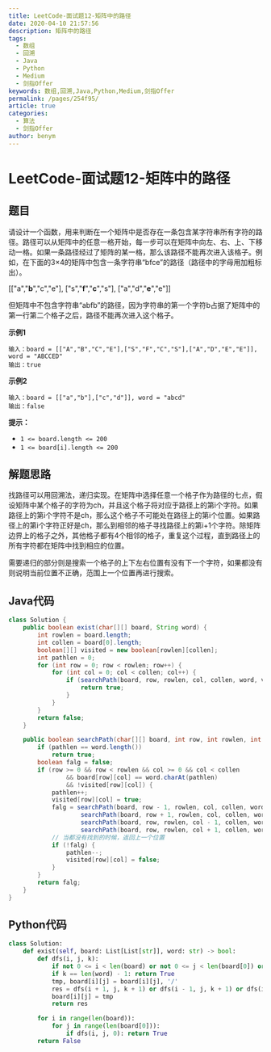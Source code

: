 ```yaml
---
title: LeetCode-面试题12-矩阵中的路径
date: 2020-04-10 21:57:56
description: 矩阵中的路径
tags: 
  - 数组
  - 回溯
  - Java
  - Python
  - Medium
  - 剑指Offer
keywords: 数组,回溯,Java,Python,Medium,剑指Offer
permalink: /pages/254f95/
article: true
categories: 
  - 算法
  - 剑指Offer
author: benym
---
```


# LeetCode-面试题12-矩阵中的路径

## 题目

请设计一个函数，用来判断在一个矩阵中是否存在一条包含某字符串所有字符的路径。路径可以从矩阵中的任意一格开始，每一步可以在矩阵中向左、右、上、下移动一格。如果一条路径经过了矩阵的某一格，那么该路径不能再次进入该格子。例如，在下面的3×4的矩阵中包含一条字符串“bfce”的路径（路径中的字母用加粗标出）。

[["a","**b**","c","e"],
["s","**f**","**c**","s"],
["a","d","**e**","e"]]

但矩阵中不包含字符串“abfb”的路径，因为字符串的第一个字符b占据了矩阵中的第一行第二个格子之后，路径不能再次进入这个格子。

**示例1**

```
输入：board = [["A","B","C","E"],["S","F","C","S"],["A","D","E","E"]], word = "ABCCED"
输出：true
```

**示例2**

```
输入：board = [["a","b"],["c","d"]], word = "abcd"
输出：false
```

**提示：**

- `1 <= board.length <= 200`
- `1 <= board[i].length <= 200`

## 解题思路

找路径可以用回溯法，递归实现。在矩阵中选择任意一个格子作为路径的七点，假设矩阵中某个格子的字符为ch，并且这个格子将对应于路径上的第i个字符。如果路径上的第i个字符不是ch，那么这个格子不可能处在路径上的第i个位置。如果路径上的第i个字符正好是ch，那么到相邻的格子寻找路径上的第i+1个字符。除矩阵边界上的格子之外，其他格子都有4个相邻的格子，重复这个过程，直到路径上的所有字符都在矩阵中找到相应的位置。

需要递归的部分则是搜索一个格子的上下左右位置有没有下一个字符，如果都没有则说明当前位置不正确，范围上一个位置再进行搜索。

## Java代码

```java
class Solution {
    public boolean exist(char[][] board, String word) {
        int rowlen = board.length;
        int collen = board[0].length;
        boolean[][] visited = new boolean[rowlen][collen];
        int pathlen = 0;
        for (int row = 0; row < rowlen; row++) {
            for (int col = 0; col < collen; col++) {
                if (searchPath(board, row, rowlen, col, collen, word, visited, pathlen)) {
                    return true;
                }
            }
        }
        return false;
    }

    public boolean searchPath(char[][] board, int row, int rowlen, int col, int collen, String word, boolean[][] visited, int pathlen) {
        if (pathlen == word.length())
            return true;
        boolean falg = false;
        if (row >= 0 && row < rowlen && col >= 0 && col < collen
                && board[row][col] == word.charAt(pathlen)
                && !visited[row][col]) {
            pathlen++;
            visited[row][col] = true;
            falg = searchPath(board, row - 1, rowlen, col, collen, word, visited, pathlen) ||
                    searchPath(board, row + 1, rowlen, col, collen, word, visited, pathlen) ||
                    searchPath(board, row, rowlen, col - 1, collen, word, visited, pathlen) ||
                    searchPath(board, row, rowlen, col + 1, collen, word, visited, pathlen);
            // 当都没有找到的时候，返回上一个位置
            if (!falg) {
                pathlen--;
                visited[row][col] = false;
            }
        }
        return falg;
    }
}
```

## Python代码

```python
class Solution:
    def exist(self, board: List[List[str]], word: str) -> bool:
        def dfs(i, j, k):
            if not 0 <= i < len(board) or not 0 <= j < len(board[0]) or board[i][j] != word[k]:                     return False
            if k == len(word) - 1: return True
            tmp, board[i][j] = board[i][j], '/'
            res = dfs(i + 1, j, k + 1) or dfs(i - 1, j, k + 1) or dfs(i, j + 1, k + 1) or dfs(i, j - 1, k + 1)
            board[i][j] = tmp
            return res

        for i in range(len(board)):
            for j in range(len(board[0])):
                if dfs(i, j, 0): return True
        return False
```

